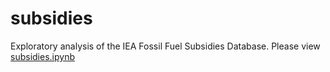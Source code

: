 # subsidies
Exploratory analysis of the IEA Fossil Fuel Subsidies Database. Please view [subsidies.ipynb](./subsidies.ipynb)



